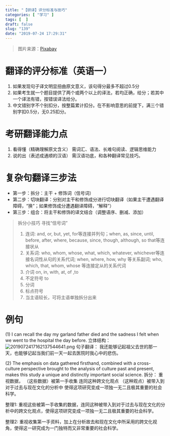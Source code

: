 ```yaml
---
title: "【研译】评分标准与技巧"
categories: [ "学习" ]
tags: [  ]
draft: false
slug: "139"
date: "2019-07-24 17:29:31"
---
```



> 图片来源：<a href="https://pixabay.com/zh/?utm_source=link-attribution&amp;utm_medium=referral&amp;utm_campaign=image&amp;utm_content=965028">Pixabay</a>

# 翻译的评分标准（英语一）
1. 如果发现句子译文明显扭曲原文意义，该句得分最多不超过0.5分
2. 如果考生就一个题目提供了两个或两个以上的译法，若均正确，给分；若其中一个译法有错，按错误译法给分。
3. 中文错别字不个别扣分，按整篇累计扣分。在不影响意思的前提下，满三个错别字扣0.5分，无0.25扣分。

# 考研翻译能力点
1. 看得懂（精确理解原文含义）
需词汇、语法、长难句阅读、逻辑思维能力
2. 说的出（表述成通顺的汉语）
需汉语功底，和各种翻译常见技巧。

# 复杂句翻译三步法
- 第一步：拆分：主干 + 修饰词（信号词）
- 第二步：切块翻译：分别对主干和修饰成分进行切块翻译（如果主干遭遇翻译障碍，“换”；如果修饰成分遭遇翻译障碍，“解释”）
- 第三步：组合：将主干和修饰的译文结合（调整语序、删减、添加）

> 拆分小技巧
> 寻找“信号词”
> 1. 连词: and, or, but, yet, for等连接并列句；when, as, since, until, before, after, where, because, since, though, although, so that等连接状从
> 2. 关系词: who, whom, whose, what, which, whatever, whichever等连接名词性从句的关系代词; when, where, how, why 等关系副词; who, which, that, whom, whose 等连接定从的关系代词
> 3. 介词 on, in, with, at, of ,to
> 4. 不定符号 to
> 5. 分词 
> 6. 标点符号
> 7. 当主语较长，可将主语单独拆分出来

# 例句
(1) I can recall the day my garland father died and the sadness I felt when we went to the hospital the day before.
立体结构：
![2019072417162137544641.png](http://frytea-data.test.upcdn.net/2019072417162137544641.png)
句子翻译：
我还能够记起祖父去世的那一天，也能够记起当我们前一天一起去医院时我心中的悲伤。

(2) The emphasis on data gathered firsthand, combined with a cross-culture perspective brought to the analysis of culture past and present, makes this study a unique and distinctly important social science.
拆分：
重视数据，
（这些数据）被第一手收集
连同这种跨文化观点
（这种观点）被带入到对于过去与现在文化的分析中
使得这项研究变成一项独一无二且极其重要的社会科学。

整理1:
重视这些被第一手收集的数据，连同这种被带入到对于过去与现在文化的分析中的跨文化观点，使得这项研究变成一项独一无二且极其重要的社会科学。

整理2:
重视收集第一手资料，加上在分析故去和现在文化中所采用的跨文化视角，使得这一研究成为一门独特而又非常重要的社会科学。
